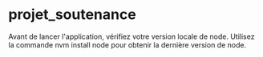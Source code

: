 # projet_soutenance
Avant de lancer l'application, vérifiez votre version locale de node. Utilisez la commande nvm install node pour obtenir la dernière version de node.
